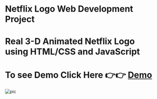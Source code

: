 # Netflix Logo Web Development Project
# Real 3-D Animated Netflix Logo using HTML/CSS and JavaScript

# To see Demo Click Here 👉👉 [Demo](https://ashutosh-pmishra.github.io/Netflix-Logo//netflix.html)
![pic](https://github.com/Ashutosh-PMishra/Netflix-Logo-Web-Development-Project/blob/main/netflix.png)
